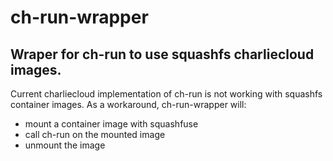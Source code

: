 # ch-run-wrapper

## Wraper for ch-run to use squashfs charliecloud images.


Current charliecloud implementation of ch-run is not working with squashfs container images. As a workaround, ch-run-wrapper will:

* mount a container image with squashfuse
* call ch-run on the mounted image
* unmount the image

